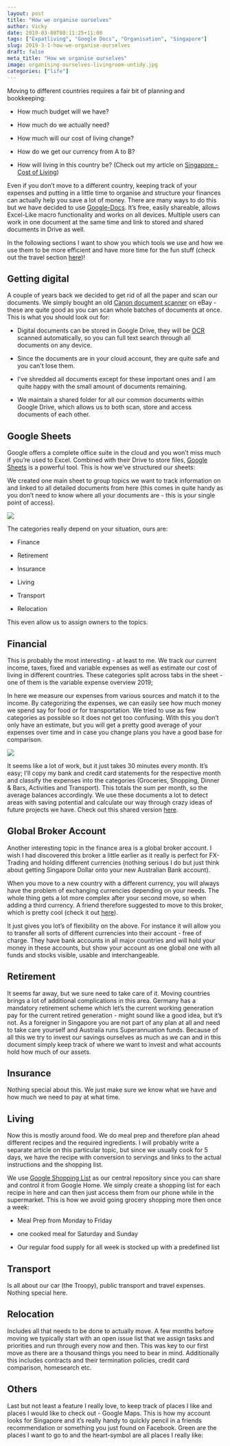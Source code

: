 ```yaml
---
layout: post
title: "How we organise ourselves"
author: Vicky
date: 2019-03-08T08:11:25+11:00
tags: ["Expatliving", "Google Docs", "Organisation", "Singapore"]
slug: 2019-3-1-how-we-organise-ourselves
draft: false
meta_title: "How we organise ourselves"
image: organising-ourselves-livingroom-untidy.jpg
categories: ["life"]
---
```


Moving to different countries requires a fair bit of planning and bookkeeping<!-- end -->:

*   How much budget will we have?
    
*   How much do we actually need?
    
*   How much will our cost of living change?
    
*   How do we get our currency from A to B?
    
*   How will living in this country be? (Check out my article on [Singapore - Cost of Living](https://roadvagabonds.com/2019-2-23-singapore-cost-of-living))
    

Even if you don’t move to a different country, keeping track of your expenses and putting in a little time to organise and structure your finances can actually help you save a lot of money. There are many ways to do this but we have decided to use [Google-Docs](https://www.google.com/docs/about/). It’s free, easily shareable, allows Excel-Like macro functionality and works on all devices. Multiple users can work in one document at the same time and link to stored and shared documents in Drive as well.

In the following sections I want to show you which tools we use and how we use them to be more efficient and have more time for the fun stuff (check out the travel section [here](https://roadvagabonds.com/categories/travel))!

## Getting digital

A couple of years back we decided to get rid of all the paper and scan our documents. We simply bought an old [Canon document scanner](https://rover.ebay.com/rover/1/705-53470-19255-0/1?icep_id=114&ipn=icep&toolid=20004&campid=5338482618&mpre=https%3A%2F%2Fwww.ebay.com.au%2Fitm%2FUSED-Canon-Image-Formula-DR-C125-Document-Scanner-USB-Interface-1112%2F283139723639%3Fhash%3Ditem41ec715177%3Ag%3ALZAAAOSwlUhbjhZ2%3Ark%3A1%3Apf%3A1%26frcectupt%3Dtrue) on eBay - these are quite good as you can scan whole batches of documents at once. This is what you should look out for:

*   Digital documents can be stored in Google Drive, they will be [OCR](https://en.wikipedia.org/wiki/Optical_character_recognition) scanned automatically, so you can full text search through all documents on any device.
    
*   Since the documents are in your cloud account, they are quite safe and you can't lose them.
    
*   I’ve shredded all documents except for these important ones and I am quite happy with the small amount of documents remaining.
    
*   We maintain a shared folder for all our common documents within Google Drive, which allows us to both scan, store and access documents of each other.
    

## Google Sheets

Google offers a complete office suite in the cloud and you won’t miss much if you’re used to Excel. Combined with their Drive to store files, [Google Sheets](https://www.google.com/sheets/about/) is a powerful tool. This is how we’ve structured our sheets:

We created one main sheet to group topics we want to track information on and linked to all detailed documents from here (this comes in quite handy as you don’t need to know where all your documents are - this is your single point of access).

![](./Capture.jpg)

The categories really depend on your situation, ours are:

*   Finance
    

*   Retirement
    
*   Insurance
    
*   Living
    
*   Transport
    
*   Relocation
    

This even allow us to assign owners to the topics.

## Financial

This is probably the most interesting - at least to me. We track our current income, taxes, fixed and variable expenses as well as estimate our cost of living in different countries. These categories split across tabs in the sheet - one of them is the variable expense overview 2019;

In here we measure our expenses from various sources and match it to the income. By categorizing the expenses, we can easily see how much money we spend say for food or for transportation. We tried to use as few categories as possible so it does not get too confusing. With this you don’t only have an estimate, but you will get a pretty good average of your expenses over time and in case you change plans you have a good base for comparison.

![](./Capture.jpg)

It seems like a lot of work, but it just takes 30 minutes every month. It’s easy; I’ll copy my bank and credit card statements for the respective month and classify the expenses into the categories (Groceries, Shopping, Dinner & Bars, Activities and Transport). This totals the sum per month, so the average balances accordingly. We use these documents a lot to detect areas with saving potential and calculate our way through crazy ideas of future projects we have. Check out this shared version [here](https://docs.google.com/spreadsheets/d/e/2PACX-1vRE7F4yAnF7_7r58KWCkX1lbKkOM0k364Z8G9eTe6Z2ZrjXCXYamR_KoepnRxv7rpAYo2S9rd7DdswA/pubhtml?widget=true&amp;headers=false).

## Global Broker Account

Another interesting topic in the finance area is a global broker account. I wish I had discovered this broker a little earlier as it really is perfect for FX-Trading and holding different currencies (nothing serious I do but just think about getting Singapore Dollar onto your new Australian Bank account).

When you move to a new country with a different currency, you will always have the problem of exchanging currencies depending on your needs. The whole thing gets a lot more complex after your second move, so when adding a third currency. A friend therefore suggested to move to this broker, which is pretty cool (check it out [here](https://www.interactivebrokers.com/Universal/servlet/OpenAccount.IBrokerGuestLogin?partnerID=U9870396&invitedBy=fritz1337)).

It just gives you lot’s of flexibility on the above. For instance it will allow you to transfer all sorts of different currencies into their account - free of charge. They have bank accounts in all major countries and will hold your money in these accounts, but show your account as one global one with all funds and stocks visible, usable and interchangeable.

## Retirement

It seems far away, but we sure need to take care of it. Moving countries brings a lot of additional complications in this area. Germany has a mandatory retirement scheme which let’s the current working generation pay for the current retired generation - might sound like a good idea, but it’s not. As a foreigner in Singapore you are not part of any plan at all and need to take care yourself and Australia runs Superannuation funds. Because of all this we try to invest our savings ourselves as much as we can and in this document simply keep track of where we want to invest and what accounts hold how much of our assets.

## Insurance

Nothing special about this. We just make sure we know what we have and how much we need to pay at what time.

## Living

Now this is mostly around food. We do meal prep and therefore plan ahead different recipes and the required ingredients. I will probably write a separate article on this particular topic, but since we usually cook for 5 days, we have the recipe with conversion to servings and links to the actual instructions and the shopping list.

We use [Google Shopping List](https://shoppinglist.google.com/) as our central repository since you can share and control it from Google Home. We simply create a shopping list for each recipe in here and can then just access them from our phone while in the supermarket. This is how we avoid going grocery shopping more then once a week:

*   Meal Prep from Monday to Friday
    
*   one cooked meal for Saturday and Sunday
    
*   Our regular food supply for all week is stocked up with a predefined list
    

## Transport

Is all about our car (the Troopy), public transport and travel expenses. Nothing special here.

## Relocation

Includes all that needs to be done to actually move. A few months before moving we typically start with an open issue list that we assign tasks and priorities and run through every now and then. This was key to our first move as there are a thousand things you need to bear in mind. Additionally this includes contracts and their termination policies, credit card comparison, homesearch etc.

## Others

Last but not least a feature I really love, to keep track of places I like and places I would like to check out - Google Maps. This is how my account looks for Singapore and it’s really handy to quickly pencil in a friends recommendation or something you just found on Facebook. Green are the places I want to go to and the heart-symbol are all places I really like: